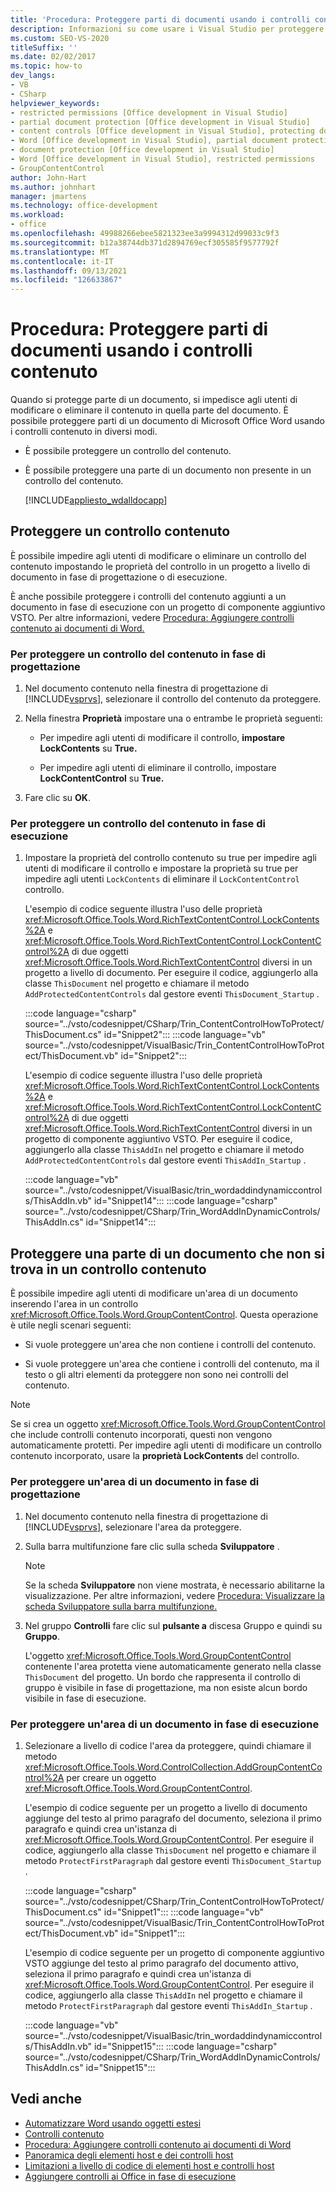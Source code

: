 ```yaml
---
title: 'Procedura: Proteggere parti di documenti usando i controlli contenuto'
description: Informazioni su come usare i Visual Studio per proteggere parti di un Microsoft Word documento usando i controlli contenuto.
ms.custom: SEO-VS-2020
titleSuffix: ''
ms.date: 02/02/2017
ms.topic: how-to
dev_langs:
- VB
- CSharp
helpviewer_keywords:
- restricted permissions [Office development in Visual Studio]
- partial document protection [Office development in Visual Studio]
- content controls [Office development in Visual Studio], protecting documents
- Word [Office development in Visual Studio], partial document protection
- document protection [Office development in Visual Studio]
- Word [Office development in Visual Studio], restricted permissions
- GroupContentControl
author: John-Hart
ms.author: johnhart
manager: jmartens
ms.technology: office-development
ms.workload:
- office
ms.openlocfilehash: 49988266ebee5821323ee3a9994312d99033c9f3
ms.sourcegitcommit: b12a38744db371d2894769ecf305585f9577792f
ms.translationtype: MT
ms.contentlocale: it-IT
ms.lasthandoff: 09/13/2021
ms.locfileid: "126633867"
---
```

# <a name="how-to-protect-parts-of-documents-by-using-content-controls"></a>Procedura: Proteggere parti di documenti usando i controlli contenuto
  Quando si protegge parte di un documento, si impedisce agli utenti di modificare o eliminare il contenuto in quella parte del documento. È possibile proteggere parti di un documento di Microsoft Office Word usando i controlli contenuto in diversi modi.

- È possibile proteggere un controllo del contenuto.

- È possibile proteggere una parte di un documento non presente in un controllo del contenuto.

  [!INCLUDE[appliesto_wdalldocapp](../vsto/includes/appliesto-wdalldocapp-md.md)]

## <a name="protect-a-content-control"></a><a name="EditDeleteControl"></a> Proteggere un controllo contenuto
 È possibile impedire agli utenti di modificare o eliminare un controllo del contenuto impostando le proprietà del controllo in un progetto a livello di documento in fase di progettazione o di esecuzione.

 È anche possibile proteggere i controlli del contenuto aggiunti a un documento in fase di esecuzione con un progetto di componente aggiuntivo VSTO. Per altre informazioni, vedere [Procedura: Aggiungere controlli contenuto ai documenti di Word.](../vsto/how-to-add-content-controls-to-word-documents.md)

### <a name="to-protect-a-content-control-at-design-time"></a>Per proteggere un controllo del contenuto in fase di progettazione

1. Nel documento contenuto nella finestra di progettazione di [!INCLUDE[vsprvs](../sharepoint/includes/vsprvs-md.md)], selezionare il controllo del contenuto da proteggere.

2. Nella finestra **Proprietà** impostare una o entrambe le proprietà seguenti:

    - Per impedire agli utenti di modificare il controllo, **impostare LockContents** su **True.**

    - Per impedire agli utenti di eliminare il controllo, impostare **LockContentControl** su **True.**

3. Fare clic su **OK**.

### <a name="to-protect-a-content-control-at-run-time"></a>Per proteggere un controllo del contenuto in fase di esecuzione

1. Impostare la proprietà del controllo contenuto su true per impedire agli utenti di modificare il controllo e impostare la proprietà su true per impedire agli utenti `LockContents` di eliminare il  `LockContentControl` controllo. 

     L'esempio di codice seguente illustra l'uso delle proprietà <xref:Microsoft.Office.Tools.Word.RichTextContentControl.LockContents%2A> e <xref:Microsoft.Office.Tools.Word.RichTextContentControl.LockContentControl%2A> di due oggetti <xref:Microsoft.Office.Tools.Word.RichTextContentControl> diversi in un progetto a livello di documento. Per eseguire il codice, aggiungerlo alla classe `ThisDocument` nel progetto e chiamare il metodo `AddProtectedContentControls` dal gestore eventi `ThisDocument_Startup` .

     :::code language="csharp" source="../vsto/codesnippet/CSharp/Trin_ContentControlHowToProtect/ThisDocument.cs" id="Snippet2":::
     :::code language="vb" source="../vsto/codesnippet/VisualBasic/Trin_ContentControlHowToProtect/ThisDocument.vb" id="Snippet2":::

     L'esempio di codice seguente illustra l'uso delle proprietà <xref:Microsoft.Office.Tools.Word.RichTextContentControl.LockContents%2A> e <xref:Microsoft.Office.Tools.Word.RichTextContentControl.LockContentControl%2A> di due oggetti <xref:Microsoft.Office.Tools.Word.RichTextContentControl> diversi in un progetto di componente aggiuntivo VSTO. Per eseguire il codice, aggiungerlo alla classe `ThisAddIn` nel progetto e chiamare il metodo `AddProtectedContentControls` dal gestore eventi `ThisAddIn_Startup` .

     :::code language="vb" source="../vsto/codesnippet/VisualBasic/trin_wordaddindynamiccontrols/ThisAddIn.vb" id="Snippet14":::
     :::code language="csharp" source="../vsto/codesnippet/CSharp/Trin_WordAddInDynamicControls/ThisAddIn.cs" id="Snippet14":::

## <a name="protect-a-part-of-a-document-that-is-not-in-a-content-control"></a>Proteggere una parte di un documento che non si trova in un controllo contenuto
 È possibile impedire agli utenti di modificare un'area di un documento inserendo l'area in un controllo <xref:Microsoft.Office.Tools.Word.GroupContentControl>. Questa operazione è utile negli scenari seguenti:

- Si vuole proteggere un'area che non contiene i controlli del contenuto.

- Si vuole proteggere un'area che contiene i controlli del contenuto, ma il testo o gli altri elementi da proteggere non sono nei controlli del contenuto.

> [!NOTE]
> Se si crea un oggetto <xref:Microsoft.Office.Tools.Word.GroupContentControl> che include controlli contenuto incorporati, questi non vengono automaticamente protetti. Per impedire agli utenti di modificare un controllo contenuto incorporato, usare la **proprietà LockContents** del controllo.

### <a name="to-protect-an-area-of-a-document-at-design-time"></a>Per proteggere un'area di un documento in fase di progettazione

1. Nel documento contenuto nella finestra di progettazione di [!INCLUDE[vsprvs](../sharepoint/includes/vsprvs-md.md)], selezionare l'area da proteggere.

2. Sulla barra multifunzione fare clic sulla scheda **Sviluppatore** .

    > [!NOTE]
    > Se la scheda **Sviluppatore** non viene mostrata, è necessario abilitarne la visualizzazione. Per altre informazioni, vedere [Procedura: Visualizzare la scheda Sviluppatore sulla barra multifunzione.](../vsto/how-to-show-the-developer-tab-on-the-ribbon.md)

3. Nel gruppo **Controlli** fare clic sul **pulsante a** discesa Gruppo e quindi su **Gruppo**.

     L'oggetto <xref:Microsoft.Office.Tools.Word.GroupContentControl> contenente l'area protetta viene automaticamente generato nella classe `ThisDocument` del progetto. Un bordo che rappresenta il controllo di gruppo è visibile in fase di progettazione, ma non esiste alcun bordo visibile in fase di esecuzione.

### <a name="to-protect-an-area-of-a-document-at-run-time"></a>Per proteggere un'area di un documento in fase di esecuzione

1. Selezionare a livello di codice l'area da proteggere, quindi chiamare il metodo <xref:Microsoft.Office.Tools.Word.ControlCollection.AddGroupContentControl%2A> per creare un oggetto <xref:Microsoft.Office.Tools.Word.GroupContentControl>.

     L'esempio di codice seguente per un progetto a livello di documento aggiunge del testo al primo paragrafo del documento, seleziona il primo paragrafo e quindi crea un'istanza di <xref:Microsoft.Office.Tools.Word.GroupContentControl>. Per eseguire il codice, aggiungerlo alla classe `ThisDocument` nel progetto e chiamare il metodo `ProtectFirstParagraph` dal gestore eventi `ThisDocument_Startup` .

     :::code language="csharp" source="../vsto/codesnippet/CSharp/Trin_ContentControlHowToProtect/ThisDocument.cs" id="Snippet1":::
     :::code language="vb" source="../vsto/codesnippet/VisualBasic/Trin_ContentControlHowToProtect/ThisDocument.vb" id="Snippet1":::

     L'esempio di codice seguente per un progetto di componente aggiuntivo VSTO aggiunge del testo al primo paragrafo del documento attivo, seleziona il primo paragrafo e quindi crea un'istanza di <xref:Microsoft.Office.Tools.Word.GroupContentControl>. Per eseguire il codice, aggiungerlo alla classe `ThisAddIn` nel progetto e chiamare il metodo `ProtectFirstParagraph` dal gestore eventi `ThisAddIn_Startup` .

     :::code language="vb" source="../vsto/codesnippet/VisualBasic/trin_wordaddindynamiccontrols/ThisAddIn.vb" id="Snippet15":::
     :::code language="csharp" source="../vsto/codesnippet/CSharp/Trin_WordAddInDynamicControls/ThisAddIn.cs" id="Snippet15":::

## <a name="see-also"></a>Vedi anche
- [Automatizzare Word usando oggetti estesi](../vsto/automating-word-by-using-extended-objects.md)
- [Controlli contenuto](../vsto/content-controls.md)
- [Procedura: Aggiungere controlli contenuto ai documenti di Word](../vsto/how-to-add-content-controls-to-word-documents.md)
- [Panoramica degli elementi host e dei controlli host](../vsto/host-items-and-host-controls-overview.md)
- [Limitazioni a livello di codice di elementi host e controlli host](../vsto/programmatic-limitations-of-host-items-and-host-controls.md)
- [Aggiungere controlli ai Office in fase di esecuzione](../vsto/adding-controls-to-office-documents-at-run-time.md)
